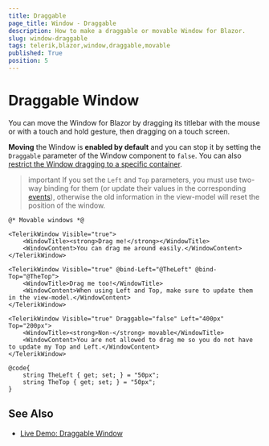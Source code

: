 ```yaml
---
title: Draggable
page_title: Window - Draggable
description: How to make a draggable or movable Window for Blazor.
slug: window-draggable
tags: telerik,blazor,window,draggable,movable
published: True
position: 5
---
```


# Draggable Window

You can move the Window for Blazor by dragging its titlebar with the mouse or with a touch and hold gesture, then dragging on a touch screen.

**Moving** the Window is **enabled by default** and you can stop it by setting the `Draggable` parameter of the Window component to `false`. You can also [restrict the Window dragging to a specific container](slug:components/window/position#containmentselector).

>important If you set the `Left` and `Top` parameters, you must use two-way binding for them (or update their values in the corresponding [events](slug:window-events)), otherwise the old information in the view-model will reset the position of the window.

````RAZOR
@* Movable windows *@

<TelerikWindow Visible="true">
    <WindowTitle><strong>Drag me!</strong></WindowTitle>
    <WindowContent>You can drag me around easily.</WindowContent>
</TelerikWindow>

<TelerikWindow Visible="true" @bind-Left="@TheLeft" @bind-Top="@TheTop">
    <WindowTitle>Drag me too!</WindowTitle>
    <WindowContent>When using Left and Top, make sure to update them in the view-model.</WindowContent>
</TelerikWindow>

<TelerikWindow Visible="true" Draggable="false" Left="400px" Top="200px">
    <WindowTitle><strong>Non-</strong> movable</WindowTitle>
    <WindowContent>You are not allowed to drag me so you do not have to update my Top and Left.</WindowContent>
</TelerikWindow>

@code{
    string TheLeft { get; set; } = "50px";
    string TheTop { get; set; } = "50px";
}
````



## See Also

  * [Live Demo: Draggable Window](https://demos.telerik.com/blazor-ui/window/draggable)

